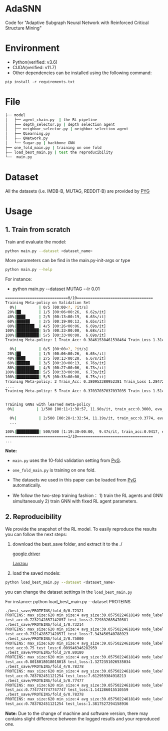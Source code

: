 

 # AdaSNN

 Code for "Adaptive Subgraph Neural Network with Reinforced Critical Structure Mining"

   # Environment

   * Python(verified: v3.6)
   * CUDA(verified: v11.7)
   * Other dependencies can be installed using the following command:
   ```
   pip install -r requirements.txt
   ```
   # File

   ```bash
   ├── model
   │   ├── agent_chain.py  | the RL pipeline
   │   ├── depth_selector.py | depth selection agent
   │   ├── neighbor_selector.py | neighbor selection agent
   │   ├── QLearning.py 
   │   ├── QNetwork.py 
   │   └── Sugar.py | backbone GNN
   ├── one_fold_main.py | training on one fold 
   ├── load_best_main.py | test the reproducibility
   └──  main.py
   ```

# Dataset

All the datasets (i.e. IMDB-B, MUTAG, REDDIT-B) are provided by [PYG](https://pytorch-geometric.readthedocs.io/en/latest/modules/datasets.html)

   # Usage

   ## **1. Train from scratch**

   Train and evaluate the model:

   ```bash
   python main.py --dataset <dataset_name>
   ```

   More parameters can be find in the main.py-init-args or type

   ```bash
   python main.py --help
   ```
For instance:

* python main.py --dataset MUTAG --lr 0.01

```bash
============================0/10==================================
Training Meta-policy on Validation Set
  0%|          | 0/5 [00:00<?, ?it/s]
 20%|██        | 1/5 [00:06<00:26,  6.62s/it]
 40%|████      | 2/5 [00:13<00:19,  6.63s/it]
 60%|██████    | 3/5 [00:19<00:13,  6.65s/it]
 80%|████████  | 4/5 [00:26<00:06,  6.69s/it]
100%|██████████| 5/5 [00:33<00:00,  6.68s/it]
100%|██████████| 5/5 [00:33<00:00,  6.69s/it]
Training Meta-policy: 1 Train_Acc: 0.38461538461538464 Train_Loss 1.3143666 Val_Acc: 0.39506172839506176 Val_Loss: 1.2668587

  0%|          | 0/5 [00:00<?, ?it/s]
 20%|██        | 1/5 [00:06<00:26,  6.65s/it]
 40%|████      | 2/5 [00:13<00:20,  6.67s/it]
 60%|██████    | 3/5 [00:20<00:13,  6.76s/it]
 80%|████████  | 4/5 [00:27<00:06,  6.73s/it]
100%|██████████| 5/5 [00:33<00:00,  6.73s/it]
100%|██████████| 5/5 [00:33<00:00,  6.75s/it]
Training Meta-policy: 2 Train_Acc: 0.380952380952381 Train_Loss 1.2847203 Val_Acc: 0.3974358974358974 Val_Loss: 1.2082058
....
Training Meta-policy: 5 Train_Acc: 0.37037037037037035 Train_Loss 1.5145593 Val_Acc: 0.4105263157894737 Val_Loss: 1.3875005


Training GNNs with learned meta-policy
 0%|          | 1/500 [00:11<1:38:57, 11.90s/it, train_acc:0.3000, eva_acc:0.4107, best_acc:0.4107]

  0%|          | 2/500 [00:28<1:32:54, 11.19s/it, train_acc:0.3774, eva_acc:0.3704, best_acc:0.4107]
  ... 

100%|██████████| 500/500 [1:19:38<00:00,  9.47s/it, train_acc:0.9417, eva_acc:0.9011, best_acc:0.9176]
============================1/10==================================
...
```

   **Note:**

   - `main.py` uses the 10-fold validation setting from [PyG](https://github.com/pyg-team/pytorch_geometric/tree/master/benchmark/kernel).
   - `one_fold_main.py` is training on one fold.
   - The datasets we used in this paper can be loaded from [PyG](https://pytorch-geometric.readthedocs.io/en/latest/modules/datasets.html) automatically.

   - We follow the two-step training fashion： 1) train the RL agents and GNN simultaneously 2) train GNN with fixed RL agent parameters. 

   ## **2. Reproducibility**

   We provide the snapshot of the RL model. 
   To easily reproduce the results you can follow the next steps:

   1. download the best_save folder, and extract it to the ./

      [google driver](https://drive.google.com/file/d/1C1wuoSOWfqSPUWMtnDjaGCJH5OtRczJU/view?usp=sharing)

      [Lanzou](https://wwt.lanzouj.com/if9Tq05khjeb)

2. load the saved models:

```bash
python load_best_main.py --dataset <dataset_name>
```

you can change the dataset settings in the `load_best_main.py`

For instance: python load_best_main.py --dataset PROTEINS

```bash
./best_save/PROTEINS/fold_0/0.72321
PROTEINS: max_size:620 min_size:4 avg_size:39.05750224618149 node_label:3
test_acc:0.7232142857142857 test_loss:2.729332685470581
./best_save/PROTEINS/fold_1/0.73214
PROTEINS: max_size:620 min_size:4 avg_size:39.05750224618149 node_label:3
test_acc:0.7321428571428571 test_loss:7.343456540788923 
./best_save/PROTEINS/fold_2/0.75000
PROTEINS: max_size:620 min_size:4 avg_size:39.05750224618149 node_label:3
test_acc:0.75 test_loss:6.009946346282959
./best_save/PROTEINS/fold_3/0.80180
PROTEINS: max_size:620 min_size:4 avg_size:39.05750224618149 node_label:3
test_acc:0.8018018018018018 test_loss:1.3272351026535034
./best_save/PROTEINS/fold_4/0.78378
PROTEINS: max_size:620 min_size:4 avg_size:39.05750224618149 node_label:3
test_acc:0.783782451121254 test_loss:7.612959384918213
./best_save/PROTEINS/fold_5/0.77477
PROTEINS: max_size:620 min_size:4 avg_size:39.05750224618149 node_label:3
test_acc:0.7747747747747747 test_loss:1.141286015510559
./best_save/PROTEINS/fold_6/0.78378
PROTEINS: max_size:620 min_size:4 avg_size:39.05750224618149 node_label:3
test_acc:0.783782451121254 test_loss:1.3817527294158936
```

   **Note:** Due to the change of machine and software version, there may contains slight difference between the logged resutls and your reproduced one.





